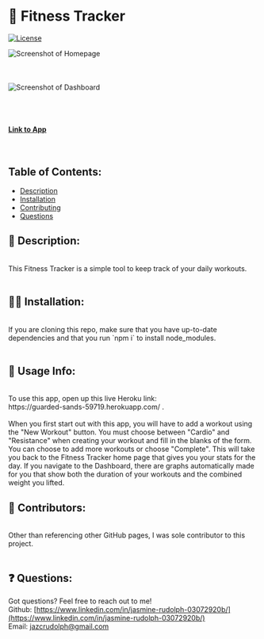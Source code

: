 
# :muscle: Fitness Tracker

[![License](https://img.shields.io/badge/License-MIT%20-blue.svg)](https://opensource.org/licenses/MIT)

![Screenshot of Homepage]() 
<br>
<br>
<br>
<br>
![Screenshot of Dashboard]() 

<br>  
<br> 

#### [Link to App](https://guarded-sands-59719.herokuapp.com/)
<br>

## Table of Contents: 
*  [Description](#scroll-description)
*  [Installation](#man_mechanic-installation)
*  [Contributing](#couple-contributors)
*  [Questions](#-questions)



## :scroll: Description: 
<br>
This Fitness Tracker is a simple tool to keep track of your daily workouts.
 <br>
<br>

## :man_mechanic: Installation:
<br>
If you are cloning this repo, make sure that you have up-to-date dependencies and that you run `npm i` to install node_modules.
<br>
<br>

## :book: Usage Info:
<br>
To use this app, open up this live Heroku link: <br> https://guarded-sands-59719.herokuapp.com/ .

<br>
<br> When you first start out with this app, you will have to add a workout using the "New Workout" button. You must choose between "Cardio" and "Resistance" when creating your workout and fill in the blanks of the form. You can choose to add more workouts or choose "Complete". This will take you back to the Fitness Tracker home page that gives you your stats for the day. If you navigate to the Dashboard, there are graphs automatically made for you that show both the duration of your workouts and the combined weight you lifted.
<br>



## :couple: Contributors:
<br>
Other than referencing other GitHub pages, I was sole contributor to this project.

<br>
<br>


## ❓ Questions:

Got questions? Feel free to reach out to me!<br>
Github: [https://www.linkedin.com/in/jasmine-rudolph-03072920b/](https://www.linkedin.com/in/jasmine-rudolph-03072920b/)<br>
Email: [jazcrudolph@gmail.com](jazcrudolph@gmail.com)


